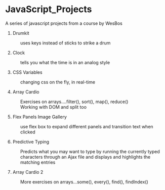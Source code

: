 ﻿# JavaScript_Projects

A series of javascript projects from a course by WesBos

1. Drumkit
    <ol>uses keys instead of sticks to strike a drum</ol>
    
2. Clock
    <ol>tells you what the time is in an analog style</ol>
    
3. CSS Variables
    <ol>changing css on the fly, in real-time</ol>
    
4. Array Cardio
    <ol>Exercises on arrays....filter(), sort(), map(), reduce()</ol>
    <ol>Working with DOM and split too</ol>

5. Flex Panels Image Gallery
    <ol>use flex box to expand different panels and transition text when clicked</ol>

6. Predictive Typing
    <ol>Predicts what you may want to type by running the currently typed characters through an Ajax file and displays and highlights the matching entries</ol>

7. Array Cardio 2
    <ol>More exercises on arrays...some(), every(), find(), findIndex()</ol>